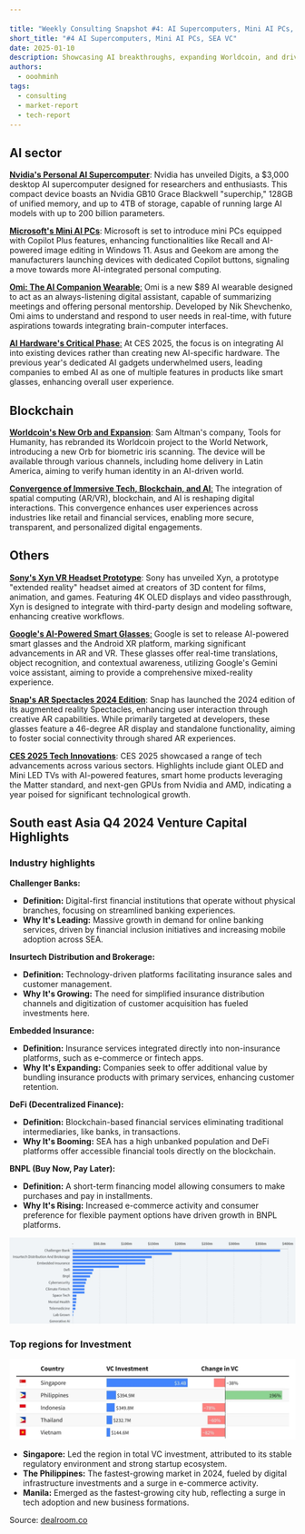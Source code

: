 ```yaml
---

title: "Weekly Consulting Snapshot #4: AI Supercomputers, Mini AI PCs, Worldcoin Expansion, and SEA VC"  
short_title: "#4 AI Supercomputers, Mini AI PCs, SEA VC"
date: 2025-01-10
description: Showcasing AI breakthroughs, expanding Worldcoin, and driving SEA investments
authors:
  - ooohminh
tags:
  - consulting
  - market-report
  - tech-report
---
```


## AI sector
[**Nvidia's Personal AI Supercomputer**](https://www.wired.com/story/nvidia-personal-supercomputer-ces/): Nvidia has unveiled Digits, a $3,000 desktop AI supercomputer designed for researchers and enthusiasts. This compact device boasts an Nvidia GB10 Grace Blackwell "superchip," 128GB of unified memory, and up to 4TB of storage, capable of running large AI models with up to 200 billion parameters.

[**Microsoft's Mini AI PCs**](https://www.theverge.com/2025/1/2/24334251/microsoft-copilot-plus-mini-pcs-ces-2025-notepad): Microsoft is set to introduce mini PCs equipped with Copilot Plus features, enhancing functionalities like Recall and AI-powered image editing in Windows 11. Asus and Geekom are among the manufacturers launching devices with dedicated Copilot buttons, signaling a move towards more AI-integrated personal computing.

[**Omi: The AI Companion Wearable**:](https://www.theverge.com/2025/1/8/24338750/omi-ai-wearable-friend-companion) Omi is a new $89 AI wearable designed to act as an always-listening digital assistant, capable of summarizing meetings and offering personal mentorship. Developed by Nik Shevchenko, Omi aims to understand and respond to user needs in real-time, with future aspirations towards integrating brain-computer interfaces.

[**AI Hardware's Critical Phase**:](https://www.wired.com/story/ces-2025-ai-hardware-is-in-its-put-up-or-shut-up-era) At CES 2025, the focus is on integrating AI into existing devices rather than creating new AI-specific hardware. The previous year's dedicated AI gadgets underwhelmed users, leading companies to embed AI as one of multiple features in products like smart glasses, enhancing overall user experience.

## Blockchain
[**Worldcoin's New Orb and Expansion**](https://www.wired.com/story/worldcoin-sam-altman-orb/): Sam Altman's company, Tools for Humanity, has rebranded its Worldcoin project to the World Network, introducing a new Orb for biometric iris scanning. The device will be available through various channels, including home delivery in Latin America, aiming to verify human identity in an AI-driven world.

[**Convergence of Immersive Tech, Blockchain, and AI**:](https://www.weforum.org/stories/2024/06/the-technology-trio-of-immersive-technology-blockchain-and-ai-are-converging-and-reshaping-our-world/) The integration of spatial computing (AR/VR), blockchain, and AI is reshaping digital interactions. This convergence enhances user experiences across industries like retail and financial services, enabling more secure, transparent, and personalized digital engagements.

## Others
[**Sony's Xyn VR Headset Prototype**](https://www.theverge.com/2025/1/6/24337597/sony-xyn-vr-headset-prototype-3d-games-movies): Sony has unveiled Xyn, a prototype "extended reality" headset aimed at creators of 3D content for films, animation, and games. Featuring 4K OLED displays and video passthrough, Xyn is designed to integrate with third-party design and modeling software, enhancing creative workflows.

[**Google's AI-Powered Smart Glasses**:](https://www.wired.com/story/google-android-xr-demo-smart-glasses-mixed-reality-headset-project-moohan/) Google is set to release AI-powered smart glasses and the Android XR platform, marking significant advancements in AR and VR. These glasses offer real-time translations, object recognition, and contextual awareness, utilizing Google's Gemini voice assistant, aiming to provide a comprehensive mixed-reality experience.

[**Snap's AR Spectacles 2024 Edition**](https://www.wired.com/story/snap-spectacles-2024-hands-on/): Snap has launched the 2024 edition of its augmented reality Spectacles, enhancing user interaction through creative AR capabilities. While primarily targeted at developers, these glasses feature a 46-degree AR display and standalone functionality, aiming to foster social connectivity through shared AR experiences.

[**CES 2025 Tech Innovations**](https://www.theverge.com/2025/1/4/24335163/ces-2025-what-to-expect-tvs-smart-home-auto): CES 2025 showcased a range of tech advancements across various sectors. Highlights include giant OLED and Mini LED TVs with AI-powered features, smart home products leveraging the Matter standard, and next-gen GPUs from Nvidia and AMD, indicating a year poised for significant technological growth.

## South east Asia Q4 2024 Venture Capital Highlights
### Industry highlights
**Challenger Banks:**
- **Definition:** Digital-first financial institutions that operate without physical branches, focusing on streamlined banking experiences.
- **Why It's Leading:** Massive growth in demand for online banking services, driven by financial inclusion initiatives and increasing mobile adoption across SEA.

**Insurtech Distribution and Brokerage:**
- **Definition:** Technology-driven platforms facilitating insurance sales and customer management.
- **Why It's Growing:** The need for simplified insurance distribution channels and digitization of customer acquisition has fueled investments here.

**Embedded Insurance:**
- **Definition:** Insurance services integrated directly into non-insurance platforms, such as e-commerce or fintech apps.
- **Why It's Expanding:** Companies seek to offer additional value by bundling insurance products with primary services, enhancing customer retention.

**DeFi (Decentralized Finance):**
- **Definition:** Blockchain-based financial services eliminating traditional intermediaries, like banks, in transactions.
- **Why It's Booming:** SEA has a high unbanked population and DeFi platforms offer accessible financial tools directly on the blockchain.

**BNPL (Buy Now, Pay Later):**
- **Definition:** A short-term financing model allowing consumers to make purchases and pay in installments.
- **Why It's Rising:** Increased e-commerce activity and consumer preference for flexible payment options have driven growth in BNPL platforms.

![](assets/top-sea-invested-sectors.webp)

### Top regions for Investment

![](assets/top-regions-invested.webp)

- **Singapore:** Led the region in total VC investment, attributed to its stable regulatory environment and strong startup ecosystem.
- **The Philippines:** The fastest-growing market in 2024, fueled by digital infrastructure investments and a surge in e-commerce activity.
- **Manila:** Emerged as the fastest-growing city hub, reflecting a surge in tech adoption and new business formations.

Source: [dealroom.co](https://dealroom.co/)
